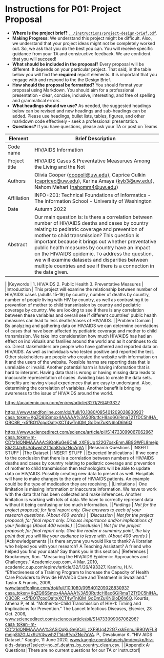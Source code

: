 # Instructions for P01: Project Proposal

* **Where is the project brief?**  [`../instructions/project-design-brief.pdf`](../instructions/project-design-brief.pdf).
* **Making Progress**: We understand this project might be difficult. Also, we understand that your project ideas might not be completely worked out. So, we ask that you do the best you can. You will receive specific guidance from your TA and constructive feedback. We are confident that you will succeed!
* **What should be included in the proposal?** Every proposal will be different. It depends on your particular project.  That said, in the table below you will find the **required** report elements.  It is important that you engage with and respond to the the Design Brief.
* **How should the proposal be formatted?** You should format your proposal using Markdown. You should aim for a professional presentation - clear, concise, inclusive, interesting, and free of spelling and grammatical errors.
* **What headings should we use?** As needed, the suggested headings below can be revised and new headings and sub-headings can be added. Please use headings, bullet lists, tables, figures, and other markdown code effectively - seek a professional presentation.
* **Questions?** If you have questions, please ask your TA or post on Teams.

|Element | Brief Description|
|---------------| --------------
|Code name | HIV/AIDS Information|
|Project title| HIV/AIDS Cases & Preventative Measurues Among the Living and the Not |
|Authors |Olivia Cooper (coopoli@uw.edu), Caprice Culkin (capricec@uw.edu), Karina Amaya (kyb3@uw.edu), Nahom Mehari (nahomm4@uw.edu)  |
|Affiliation |  INFO-201: Technical Foundations of Informatics - The Information School - University of Washington |
|Date | Autumn 2022|
|Abstract | Our main question is: is there a correlation between number of HIV/AIDS deaths and cases by country relating to pediatric coverage and prevention of mother to child transmission? This question is important because it brings out whether preventative public health measures by country have an impact on the HIV/AIDS epidemic. To address the question, we will examine datasets and disparities between multiple countries and see if there is a connection in the data given.
 |
|Keywords | 1. HIV/AIDS 2. Public Health 3. Preventative Measures |
|Introduction | This project will examine the relationship between number of HIV/AIDS cases (adults 15-19) by country, number of deaths by country, number of people living with HIV by country, as well as contrasting it to prevention of mother to child transmission by country and pediatric coverage by country. We are looking to see if there is any correlation between these variables and overall see if different countries' public health measures can lead to less deaths/cases of HIV/AIDS.
 |
|Problem Domain | By analyzing and gathering data on HIV/AIDS we can determine correlations of cases that have been affected by pediatric coverage and mother to child transmission. We take into consideration how much HIV/AIDS has had an effect on individuals and families around the world and as it continues to do so. Direct stakeholders are people who have gathered and reported data on HIV/AIDS. As well as individuals who tested positive and reported the test. Other stakeholders are people who created the website with information on it and the users of the website. Possible harms are reporting data that is unreliable or invalid. Another potential harm is having information that is hard to interpret. Having data that is wrong or having missing data leads to inaccurate representation of cases. Avoiding bias to create the data sets. Benefits are having visual experiences that are easy to understand. Also, determining the correlation of variables. Another benefit is bringing awareness to the issue of HIV/AIDS around the world.

https://academic.oup.com/epirev/article/32/1/26/493327

https://www.tandfonline.com/doi/full/10.1080/09540120902883093?casa_token=KgZQ6SSmox4AAAAA%3A50RutfcH8ao6GiRmaT2TfDC5hIHA_OBC8R_-x5fBO17cpdOaltyXCT4wTnIQM_GoDmZuKN6loD6h6Q

https://www.sciencedirect.com/science/article/pii/S1473309906706296?casa_token=m-CDfz1dQNMAAAAA:SiQqKuGe6CaIi_zXF9Ug422G7xskEnmJiB9GWFL8mejp8IiZGJJx9UV4wwh2T1da8fvbZNo7qVA
 |
|Research Questions | INSERT STUFF |
|The Dataset | INSERT STUFF |
|Expected Implications |  If we come to the conclusion that there is a correlation between numbers of  HIV/AIDS deaths and cases by country relating to pediatric coverage and prevention of mother to child transmission then technologists will be able to update data on HIV/AIDS. Possibly creating new data to present as well. Hospitals will have to make changes to the care of HIV/AIDS patients. An example could be the type of medication they are receiving.  |
|Limitations | One limitation is missing information or inaccurate information. We have to work with the data that has been collected and make inferences. Another limitation is working with lots of data. We have to correctly represent data without it being confusing or too much information.
|
|_Findings_ | _Not for the project proposal; for final report only. Give answers to each of your research questions. (About 400 words.)_ |
|_Discussion_ | _Not for the project proposal; for final report only. Discuss importance and/or implications of your findings  (About 400 words.)_ |
|_Conclusion_ | _Not for the project proposal; for final report only. Give the reader a summary point, the key point that you will like your audience to leave with. (About 400 words.)_ |
|Acknowledgements | Is there anyone you would like to thank? A librarian who helped you with your research? A Teaching Assistant? A friend who helped you find your data? Say thank you in this section.|
|References | Brookmeyer, Ron. “Measuring the HIV/AIDS Epidemic: Approaches and Challenges.” Academic.oup.com, 4 Mar. 2010, academic.oup.com/epirev/article/32/1/26/493327.
Kamiru, H.N. “Effectiveness of a Training Program to Increase the Capacity of Health Care Providers to Provide HIV/AIDS Care and Treatment in Swaziland.” Taylor & Francis, 2009, www.tandfonline.com/doi/full/10.1080/09540120902883093?casa_token=KgZQ6SSmox4AAAAA%3A50RutfcH8ao6GiRmaT2TfDC5hIHA_OBC8R_-x5fBO17cpdOaltyXCT4wTnIQM_GoDmZuKN6loD6h6Q.
Kourtis, Athena P, et al. “Mother-to-Child Transmission of HIV-1: Timing and Implications for Prevention.” The Lancet Infectious Diseases, Elsevier, 23 Oct. 2006, www.sciencedirect.com/science/article/pii/S1473309906706296?casa_token=m-CDfz1dQNMAAAAA%3ASiQqKuGe6CaIi_zXF9Ug422G7xskEnmJiB9GWFL8mejp8IiZGJJx9UV4wwh2T1da8fvbZNo7qVA.
P., Devakumar K. “HIV AIDS Dataset.” Kaggle, 11 June 2020, www.kaggle.com/datasets/imdevskp/hiv-aids-dataset?select=no_of_deaths_by_country_clean.csv. |
|Appendix A: Questions| There are no current questions for our TA or Instructor!|
